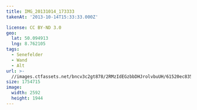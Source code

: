 ```yaml
---
title: IMG_20131014_173333
takenAt: '2013-10-14T15:33:33.000Z'

license: CC BY-ND 3.0
geo:
  lat: 50.094913
  lng: 8.762105
tags:
  - Senefelder
  - Wand
  - Alt
url: >-
  //images.ctfassets.net/bncv3c2gt878/2RMzIdEGzbbDHJrolvbuUH/61520ec835df74bbcb765a9df9547932/img_20131014_173333_10287292555_o
size: 1754715
image:
  width: 2592
  height: 1944
---
```

